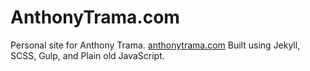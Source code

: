 # AnthonyTrama.com

Personal site for Anthony Trama. [anthonytrama.com](http://www.anthonytrama.com) Built using Jekyll, SCSS, Gulp, and Plain old JavaScript.
